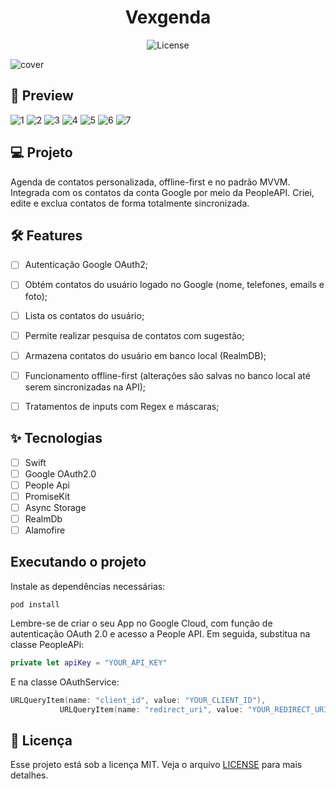 <h1 align="center">
  Vexgenda
</h1>

<p align="center">
  <img alt="License" src="https://img.shields.io/static/v1?label=license&message=MIT&color=4895ef&labelColor=0A1033">

![cover](.github/cover.png?style=flat)

##  📱 Preview
![1](https://user-images.githubusercontent.com/65514572/148657199-28b2c0c2-17b3-40f6-bf4a-15a9eb2b3e11.png) ![2](https://user-images.githubusercontent.com/65514572/148657260-a49b902a-bfde-4bef-a149-930a10342595.png) 
![3](https://user-images.githubusercontent.com/65514572/148657349-f689e945-1e62-4005-a0f1-a47d8c124085.png) ![4](https://user-images.githubusercontent.com/65514572/148657364-c72f5d07-83b2-44fa-8784-ca8d96c6fd7b.png)
![5](https://user-images.githubusercontent.com/65514572/148657369-81379955-d2da-4b51-a831-2696951c0df1.png)
![6](https://user-images.githubusercontent.com/65514572/148657373-2768e37c-8bb1-4f09-ba1b-d7ebcc2b79cd.png)
![7](https://user-images.githubusercontent.com/65514572/148657377-5d19fcbb-ffb8-4ac6-9af3-50bf5376992f.png)



  
## 💻 Projeto
Agenda de contatos personalizada, offline-first e no padrão MVVM. Integrada com os contatos da conta Google por meio da PeopleAPI. Criei, edite e exclua contatos de forma totalmente sincronizada.

  
## :hammer_and_wrench: Features 

-   [ ] Autenticação Google OAuth2;
-   [ ] Obtém contatos do usuário logado no Google (nome, telefones, emails e foto);
-   [ ] Lista os contatos do usuário;
-   [ ] Permite realizar pesquisa de contatos com sugestão;
-   [ ] Armazena contatos do usuário em banco local (RealmDB);
-   [ ] Funcionamento offline-first (alterações são salvas no banco local até serem sincronizadas na API);
-   [ ] Tratamentos de inputs com Regex e máscaras;


## ✨ Tecnologias

-   [ ] Swift
-   [ ] Google OAuth2.0  
-   [ ] People Api
-   [ ] PromiseKit
-   [ ] Async Storage
-   [ ] RealmDb
-   [ ] Alamofire

## Executando o projeto

Instale as dependências necessárias: 
```shell
pod install
```

Lembre-se de criar o seu App no Google Cloud, com função de autenticação OAuth 2.0 e acesso a People API.
Em seguida, substitua na classe PeopleAPi:
 
 ```swift
private let apiKey = "YOUR_API_KEY"
```
E na classe OAuthService:
 ```swift
URLQueryItem(name: "client_id", value: "YOUR_CLIENT_ID"),
            URLQueryItem(name: "redirect_uri", value: "YOUR_REDIRECT_URI"),
```




## 📄 Licença

Esse projeto está sob a licença MIT. Veja o arquivo [LICENSE](LICENSE.md) para mais detalhes.

<br />

